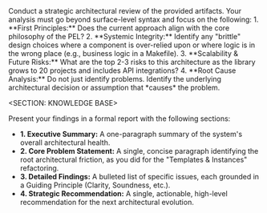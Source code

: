 <Mandate>
Conduct a strategic architectural review of the provided artifacts. Your analysis must go beyond surface-level syntax and focus on the following:
1.  **First Principles:** Does the current approach align with the core philosophy of the PEL?
2.  **Systemic Integrity:** Identify any "brittle" design choices where a component is over-relied upon or where logic is in the wrong place (e.g., business logic in a Makefile).
3.  **Scalability & Future Risks:** What are the top 2-3 risks to this architecture as the library grows to 20 projects and includes API integrations?
4.  **Root Cause Analysis:** Do not just identify problems. Identify the underlying architectural decision or assumption that *causes* the problem.

<SECTION: KNOWLEDGE BASE>

<Inject src="README.md" />
<Inject src="Makefile" />
<Inject src="scripts/pel_toolkit.py" />
<Inject src="scripts/validate_personas.py" />
<Inject src="engine/v1/system_kernel.xml" />
<Inject src="domains/prompt_engineering/instances/pel-a.instance.md"/>
<Inject src="domains/prompt_engineering/knowledge_base/current_structure.txt"/>
<Inject src="domains/coding_trades_app/personas/specialized-->various specialized personas" />
<Inject src="domains/shared/personas/-->various base personas" />
</SECTION>

Present your findings in a formal report with the following sections:
- **1. Executive Summary:** A one-paragraph summary of the system's overall architectural health.
- **2. Core Problem Statement:** A single, concise paragraph identifying the root architectural friction, as you did for the "Templates & Instances" refactoring.
- **3. Detailed Findings:** A bulleted list of specific issues, each grounded in a Guiding Principle (Clarity, Soundness, etc.).
- **4. Strategic Recommendation:** A single, actionable, high-level recommendation for the next architectural evolution.
</Mandate>